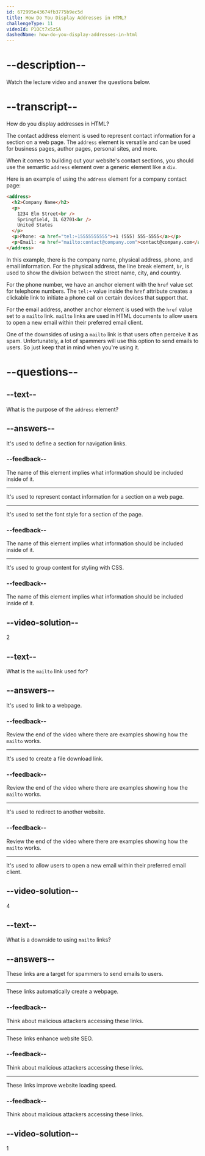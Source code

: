 ```yaml
---
id: 672995e43674fb3775b9ec5d
title: How Do You Display Addresses in HTML?
challengeType: 11
videoId: P1OCt7x5zSA
dashedName: how-do-you-display-addresses-in-html
---
```


# --description--

Watch the lecture video and answer the questions below.

# --transcript--

How do you display addresses in HTML?

The contact address element is used to represent contact information for a section on a web page. The `address` element is versatile and can be used for business pages, author pages, personal sites, and more.

When it comes to building out your website's contact sections, you should use the semantic `address` element over a generic element like a `div`.

Here is an example of using the `address` element for a company contact page:

```html
<address>
  <h2>Company Name</h2>
  <p>
    1234 Elm Street<br />
    Springfield, IL 62701<br />
    United States
  </p>
  <p>Phone: <a href="tel:+15555555555">+1 (555) 555-5555</a></p>
  <p>Email: <a href="mailto:contact@company.com">contact@company.com</a></p>
</address>
```

In this example, there is the company name, physical address, phone, and email information. For the physical address, the line break element, `br`, is used to show the division between the street name, city, and country.

For the phone number, we have an anchor element with the `href` value set for telephone numbers. The `tel:+` value inside the `href` attribute creates a clickable link to initiate a phone call on certain devices that support that.

For the email address, another anchor element is used with the `href` value set to a `mailto` link. `mailto` links are used in HTML documents to allow users to open a new email within their preferred email client.

One of the downsides of using a `mailto` link is that users often perceive it as spam. Unfortunately, a lot of spammers will use this option to send emails to users. So just keep that in mind when you're using it.

# --questions--

## --text--

What is the purpose of the `address` element?

## --answers--

It's used to define a section for navigation links.

### --feedback--

The name of this element implies what information should be included inside of it.

---

It's used to represent contact information for a section on a web page.

---

It's used to set the font style for a section of the page.

### --feedback--

The name of this element implies what information should be included inside of it.

---

It's used to group content for styling with CSS.

### --feedback--

The name of this element implies what information should be included inside of it.

## --video-solution--

2

## --text--

What is the `mailto` link used for?

## --answers--

It's used to link to a webpage.

### --feedback--

Review the end of the video where there are examples showing how the `mailto` works.

---

It's used to create a file download link.

### --feedback--

Review the end of the video where there are examples showing how the `mailto` works.

---

It's used to redirect to another website.

### --feedback--

Review the end of the video where there are examples showing how the `mailto` works.

---

It's used to allow users to open a new email within their preferred email client.

## --video-solution--

4

## --text--

What is a downside to using `mailto` links?

## --answers--

These links are a target for spammers to send emails to users.

---

These links automatically create a webpage.

### --feedback--

Think about malicious attackers accessing these links.

---

These links enhance website SEO.

### --feedback--

Think about malicious attackers accessing these links.

---

These links improve website loading speed.

### --feedback--

Think about malicious attackers accessing these links.

## --video-solution--

1
